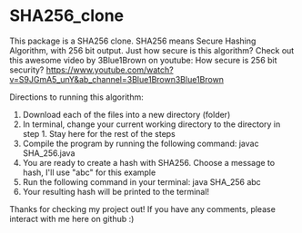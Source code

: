 # SHA256_clone

This package is a SHA256 clone. SHA256 means Secure Hashing Algorithm, with 256 bit output. 
Just how secure is this algorithm? Check out this awesome video by 3Blue1Brown on youtube:
How secure is 256 bit security? https://www.youtube.com/watch?v=S9JGmA5_unY&ab_channel=3Blue1Brown3Blue1Brown

Directions to running this algorithm:
1) Download each of the files into a new directory (folder)
2) In terminal, change your current working directory to the directory in step 1. Stay here for the rest of the steps
3) Compile the program by running the following command: javac SHA_256.java 
4) You are ready to create a hash with SHA256. Choose a message to hash, I'll use "abc" for this example
5) Run the following command in your terminal: java SHA_256 abc 
6) Your resulting hash will be printed to the terminal! 

Thanks for checking my project out! If you have any comments, please interact with me here on github :)
